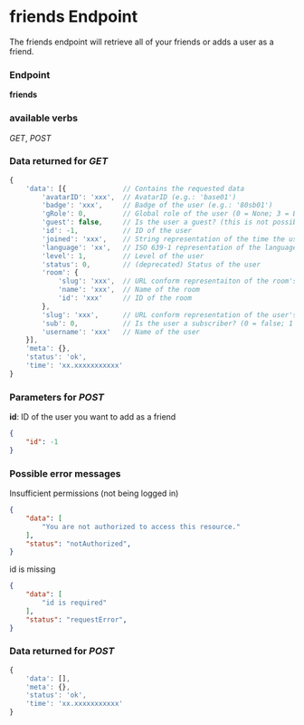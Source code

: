 # friends Endpoint

The friends endpoint will retrieve all of your friends or adds a user as a friend.

### Endpoint

**friends**

### available verbs

_GET_, _POST_

### Data returned for _GET_

```js
{
    'data': [{              // Contains the requested data
        'avatarID': 'xxx',  // AvatarID (e.g.: 'base01')
        'badge': 'xxx',     // Badge of the user (e.g.: '80sb01')
        'gRole': 0,         // Global role of the user (0 = None; 3 = Brand Ambassador (BA); 5 = Admin)
        'guest': false,     // Is the user a guest? (this is not possible as of now)
        'id': -1,           // ID of the user
        'joined': 'xxx',    // String representation of the time the user joined plug (e.g.: '2014-07-23 22:47:00.573000')
        'language': 'xx',   // ISO 639-1 representation of the language used by the user
        'level': 1,         // Level of the user
        'status': 0,        // (deprecated) Status of the user
        'room': {
            'slug': 'xxx',  // URL conform representaiton of the room's name
            'name': 'xxx',  // Name of the room
            'id': 'xxx'     // ID of the room
        },
        'slug': 'xxx',      // URL conform representation of the user's name (also used for the profile page)
        'sub': 0,           // Is the user a subscriber? (0 = false; 1 = true)
        'username': 'xxx'   // Name of the user
    }],
    'meta': {},
    'status': 'ok',
    'time': 'xx.xxxxxxxxxxx'
}
```

### Parameters for _POST_

**id**: ID of the user you want to add as a friend

```json
{
    "id": -1
}
```

### Possible error messages

Insufficient permissions (not being logged in)
```json
{
    "data": [
        "You are not authorized to access this resource."
    ],
    "status": "notAuthorized",
}
```

id is missing
```json
{
    "data": [
        "id is required"
    ],
    "status": "requestError",
}
```

### Data returned for _POST_

```js
{
    'data': [],
    'meta': {},
    'status': 'ok',
    'time': 'xx.xxxxxxxxxxx'
}
```